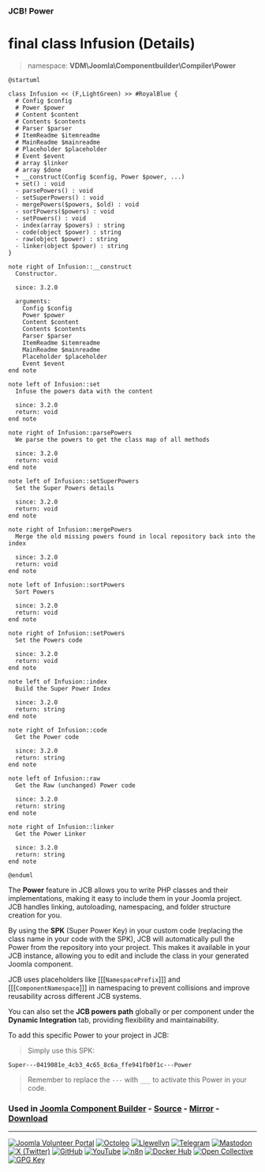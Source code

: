 ### JCB! Power
# final class Infusion (Details)
> namespace: **VDM\Joomla\Componentbuilder\Compiler\Power**

```uml
@startuml

class Infusion << (F,LightGreen) >> #RoyalBlue {
  # Config $config
  # Power $power
  # Content $content
  # Contents $contents
  # Parser $parser
  # ItemReadme $itemreadme
  # MainReadme $mainreadme
  # Placeholder $placeholder
  # Event $event
  # array $linker
  # array $done
  + __construct(Config $config, Power $power, ...)
  + set() : void
  - parsePowers() : void
  - setSuperPowers() : void
  - mergePowers($powers, $old) : void
  - sortPowers($powers) : void
  - setPowers() : void
  - index(array $powers) : string
  - code(object $power) : string
  - raw(object $power) : string
  - linker(object $power) : string
}

note right of Infusion::__construct
  Constructor.

  since: 3.2.0
  
  arguments:
    Config $config
    Power $power
    Content $content
    Contents $contents
    Parser $parser
    ItemReadme $itemreadme
    MainReadme $mainreadme
    Placeholder $placeholder
    Event $event
end note

note left of Infusion::set
  Infuse the powers data with the content

  since: 3.2.0
  return: void
end note

note right of Infusion::parsePowers
  We parse the powers to get the class map of all methods

  since: 3.2.0
  return: void
end note

note left of Infusion::setSuperPowers
  Set the Super Powers details

  since: 3.2.0
  return: void
end note

note right of Infusion::mergePowers
  Merge the old missing powers found in local repository back into the index

  since: 3.2.0
  return: void
end note

note left of Infusion::sortPowers
  Sort Powers

  since: 3.2.0
  return: void
end note

note right of Infusion::setPowers
  Set the Powers code

  since: 3.2.0
  return: void
end note

note left of Infusion::index
  Build the Super Power Index

  since: 3.2.0
  return: string
end note

note right of Infusion::code
  Get the Power code

  since: 3.2.0
  return: string
end note

note left of Infusion::raw
  Get the Raw (unchanged) Power code

  since: 3.2.0
  return: string
end note

note right of Infusion::linker
  Get the Power Linker

  since: 3.2.0
  return: string
end note

@enduml
```

The **Power** feature in JCB allows you to write PHP classes and their implementations,
making it easy to include them in your Joomla project. JCB handles linking, autoloading,
namespacing, and folder structure creation for you.

By using the **SPK** (Super Power Key) in your custom code (replacing the class name
in your code with the SPK), JCB will automatically pull the Power from the repository
into your project. This makes it available in your JCB instance, allowing you to edit
and include the class in your generated Joomla component.

JCB uses placeholders like [[[`NamespacePrefix`]]] and [[[`ComponentNamespace`]]] in
namespacing to prevent collisions and improve reusability across different JCB systems.

You can also set the **JCB powers path** globally or per component under the
**Dynamic Integration** tab, providing flexibility and maintainability.

To add this specific Power to your project in JCB:

> Simply use this SPK:
```
Super---0419081e_4cb3_4c65_8c6a_ffe941fb0f1c---Power
```
> Remember to replace the `---` with `___` to activate this Power in your code.

### Used in [Joomla Component Builder](https://www.joomlacomponentbuilder.com) - [Source](https://git.vdm.dev/joomla/Component-Builder) - [Mirror](https://github.com/vdm-io/Joomla-Component-Builder) - [Download](https://git.vdm.dev/joomla/pkg-component-builder/releases)

---
[![Joomla Volunteer Portal](https://img.shields.io/badge/-Joomla-gold?logo=joomla)](https://volunteers.joomla.org/joomlers/1396-llewellyn-van-der-merwe "Join Llewellyn on the Joomla Volunteer Portal: Shaping the Future Together!") [![Octoleo](https://img.shields.io/badge/-Octoleo-black?logo=linux)](https://git.vdm.dev/octoleo "--quiet") [![Llewellyn](https://img.shields.io/badge/-Llewellyn-ffffff?logo=gitea)](https://git.vdm.dev/Llewellyn "Collaborate and Innovate with Llewellyn on Git: Building a Better Code Future!") [![Telegram](https://img.shields.io/badge/-Telegram-blue?logo=telegram)](https://t.me/Joomla_component_builder "Join Llewellyn and the Community on Telegram: Building Joomla Components Together!") [![Mastodon](https://img.shields.io/badge/-Mastodon-9e9eec?logo=mastodon)](https://joomla.social/@llewellyn "Connect and Engage with Llewellyn on Joomla Social: Empowering Communities, One Post at a Time!") [![X (Twitter)](https://img.shields.io/badge/-X-black?logo=x)](https://x.com/llewellynvdm "Join the Conversation with Llewellyn on X: Where Ideas Take Flight!") [![GitHub](https://img.shields.io/badge/-GitHub-181717?logo=github)](https://github.com/Llewellynvdm "Build, Innovate, and Thrive with Llewellyn on GitHub: Turning Ideas into Impact!") [![YouTube](https://img.shields.io/badge/-YouTube-ff0000?logo=youtube)](https://www.youtube.com/@OctoYou "Explore, Learn, and Create with Llewellyn on YouTube: Your Gateway to Inspiration!") [![n8n](https://img.shields.io/badge/-n8n-black?logo=n8n)](https://n8n.io/creators/octoleo "Effortless Automation and Impactful Workflows with Llewellyn on n8n!") [![Docker Hub](https://img.shields.io/badge/-Docker-grey?logo=docker)](https://hub.docker.com/u/llewellyn "Llewellyn on Docker: Containerize Your Creativity!") [![Open Collective](https://img.shields.io/badge/-Donate-green?logo=opencollective)](https://opencollective.com/joomla-component-builder "Donate towards JCB: Help Llewellyn financially so he can continue developing this great tool!") [![GPG Key](https://img.shields.io/badge/-GPG-blue?logo=gnupg)](https://git.vdm.dev/Llewellyn/gpg "Unlock Trust and Security with Llewellyn's GPG Key: Your Gateway to Verified Connections!")